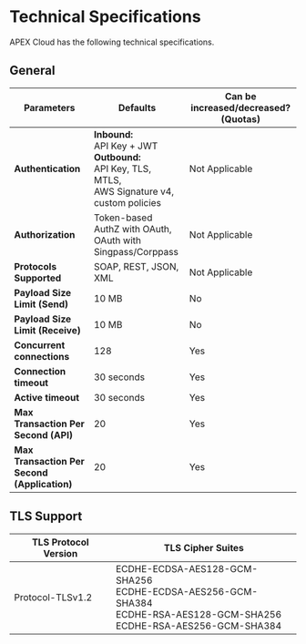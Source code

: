 # Technical Specifications

APEX Cloud has the following technical specifications.

## General

| Parameters | Defaults  | Can be increased/decreased? (Quotas) |
| -------------------------------- | ---------------------------- | ----------------------------------- |
| **Authentication**  | **Inbound:**<br>API Key + JWT<br>**Outbound:** <br>API Key, TLS, MTLS,<br>AWS Signature v4,<br>custom policies | Not Applicable |
| **Authorization**   | Token-based AuthZ with OAuth,<br>OAuth with Singpass/Corppass  | Not Applicable                      |
| **Protocols Supported** | SOAP, REST, JSON, XML | Not Applicable  |
| **Payload Size Limit (Send)**    | 10 MB  | No   |
| **Payload Size Limit (Receive)** | 10 MB  | No   |
| **Concurrent connections**       | 128    | Yes  |
| **Connection timeout**           | 30 seconds    | Yes   |
| **Active timeout**               | 30 seconds    | Yes   |
| **Max Transaction Per Second (API)** | 20 | Yes |
| **Max Transaction Per Second (Application)** | 20 | Yes |

## TLS Support

| TLS Protocol Version | TLS Cipher Suites |
| -- | -- |
| Protocol-TLSv1.2 | ECDHE-ECDSA-AES128-GCM-SHA256<br> ECDHE-ECDSA-AES256-GCM-SHA384<br> ECDHE-RSA-AES128-GCM-SHA256<br> ECDHE-RSA-AES256-GCM-SHA384<br>
